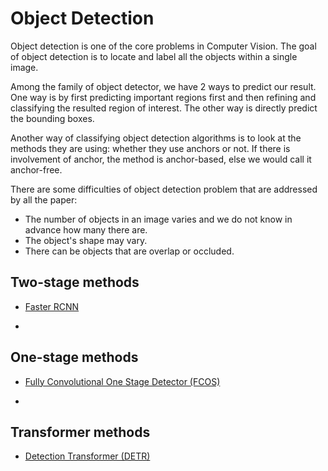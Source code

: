 # Object Detection

Object detection is one of the core problems in Computer Vision. The goal of object detection is to locate and label all the objects within a single image.

Among the family of object detector, we have 2 ways to predict our result. One way is by first predicting important regions first and then refining and classifying the resulted region of interest. The other way is directly predict the bounding boxes.

Another way of classifying object detection algorithms is to look at the methods they are using: whether they use anchors or not. If there is involvement of anchor, the method is anchor-based, else we would call it anchor-free.

There are some difficulties of object detection problem that are addressed by all the paper:
- The number of objects in an image varies and we do not know in advance how many there are.
- The object's shape may vary.
- There can be objects that are overlap or occluded.

## Two-stage methods
- [Faster RCNN][fasterrcnn id]
  
- 
## One-stage methods
- [Fully Convolutional One Stage Detector (FCOS)][fcos id]

- 

## Transformer methods
- [Detection Transformer (DETR)](https://github.com/tson1997/Deep-Learning-Paper/blob/main/Object%20Detection/Transformer/DETR.md)

[fcos id]:https://github.com/tson1997/Deep-Learning-Paper/blob/main/Object%20Detection/One-Stage/FCOS.md

[fasterrcnn id]:https://github.com/tson1997/Deep-Learning-Paper/blob/main/Object%20Detection/Two-Stage/Faster%20RCNN.md
